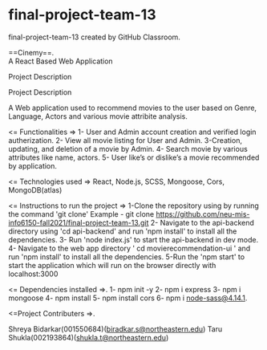 # final-project-team-13
final-project-team-13 created by GitHub Classroom.   

==Cinemy==.        
A React Based Web Application

Project Description

Project Description

A Web application used to recommend movies to the user based on Genre, Language, Actors and various movie attribite analysis.

<= Functionalities =>
1- User and Admin account creation and verified login autherization.
2- View all movie listing for User and Admin.
3-Creation, updating, and deletion of a movie by Admin.
4- Search movie by various attributes like name, actors.
5- User like’s or dislike’s a movie recommended by application.

<= Technologies used =>
React, Node.js, SCSS, Mongoose, Cors, MongoDB(atlas)

<= Instructions to run the project =>
1-Clone the repository using by running the command 'git clone'
Example - git clone https://github.com/neu-mis-info6150-fall2021/final-project-team-13.git
2- Navigate to the api-backend directory using 'cd api-backend' and run 'npm install' to install all the dependencies.
3- Run 'node index.js' to start the api-backend in dev mode.
4- Navigate to the web app directory ' cd movierecommendation-ui ' and run 'npm install' to install all the dependencies.
5-Run the 'npm start' to start the application which will run on the browser directly with localhost:3000

<= Dependencies installed =>.
1- npm init -y
2- npm i express
3- npm i mongoose
4- npm install
5- npm install cors
6- npm i node-sass@4.14.1.

<=Project Contributers =>.

Shreya Bidarkar(001550684)(biradkar.s@northeastern.edu)
Taru Shukla(002193864)(shukla.t@northeastern.edu)
